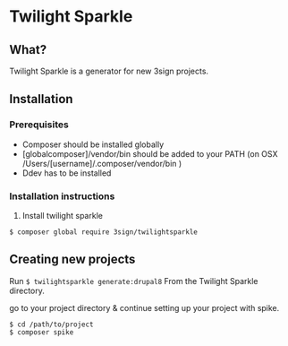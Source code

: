 # Twilight Sparkle

## What?

Twilight Sparkle is a generator for new 3sign projects.

## Installation

### Prerequisites

- Composer should be installed globally
- [globalcomposer]/vendor/bin should be added to your PATH (on OSX /Users/[username]/.composer/vendor/bin )
- Ddev has to be installed

### Installation instructions

1. Install twilight sparkle 

```$ composer global require 3sign/twilightsparkle```


## Creating new projects

Run ```$ twilightsparkle generate:drupal8``` From the Twilight Sparkle directory.

go to your project directory & continue setting up your project with spike.

``` 
$ cd /path/to/project
$ composer spike
```
